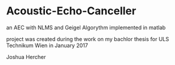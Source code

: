 # Acoustic-Echo-Canceller
an AEC with NLMS and Geigel Algorythm implemented in matlab

project was created during the work on my bachlor thesis for ULS Technikum Wien in January 2017

Joshua Hercher
